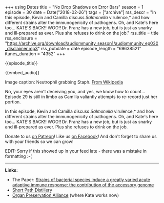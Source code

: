 +++
using Dates
title = "No Drop Shadows on Error Bars"
season = 1
episode = 30
date = Date("2018-02-26")
tags = ["archive"]
rss_descr = "In this episode, Kevin and Camilla discuss *Salmonella* virulence,* and how different strains alter the immunogenicity of pathogens. Oh, and Kate's here too... KATE'S BACK!! WOO!! Dr. Franz has a new job, but is just as snarky and ill-prepared as ever. Plus she refuses to drink on the job."
rss_title = title
rss_enclosure = "https://archive.org/download/audiommunity_season1/audiommunity_ep030_disclaimer.mp3"
rss_pubdate = date
episode_length = "69638521"
itunes_duration = "4352"
+++

{{episode_title}}

{{embed_audio}}

Image caption: Neutrophil grabbing Staph. [From Wikipedia](https://en.wikipedia.org/wiki/Methicillin-resistant_Staphylococcus_aureus#/media/File:Human_neutrophil_ingesting_MRSA.jpg)

No, your eyes aren't deceiving you, and yes, we know how to count... Episode 29 is still in limbo as Camilla valiantly attempts to re-record just her portion. 

In this episode, Kevin and Camilla discuss *Salmonella* virulence,* and how different strains alter the immunogenicity of pathogens. Oh, and Kate's here too... KATE'S BACK!! WOO!! Dr. Franz has a new job, but is just as snarky and ill-prepared as ever. Plus she refuses to drink on the job.

Donate to us [on Patreon](https://www.patreon.com/audiommunity)!
Like us [on Facebook](https://www.facebook.com/audiommunity/)!
And don't forget to share us with your friends so we can grow!

EDIT: Sorry if this showed up in your feed late - there was a mistake in formatting :-(

---

**Links:**

- The Paper: [Strains of bacterial species induce a greatly varied acute adaptive immune response: the contribution of the accessory genome](http://journals.plos.org/plospathogens/article?id=10.1371/journal.ppat.1006726)
- [Short Path Distillery](http://shortpathdistillery.com/)
- [Organ Preservation Alliance](https://www.organpreservationalliance.org/) (where Kate works now)
